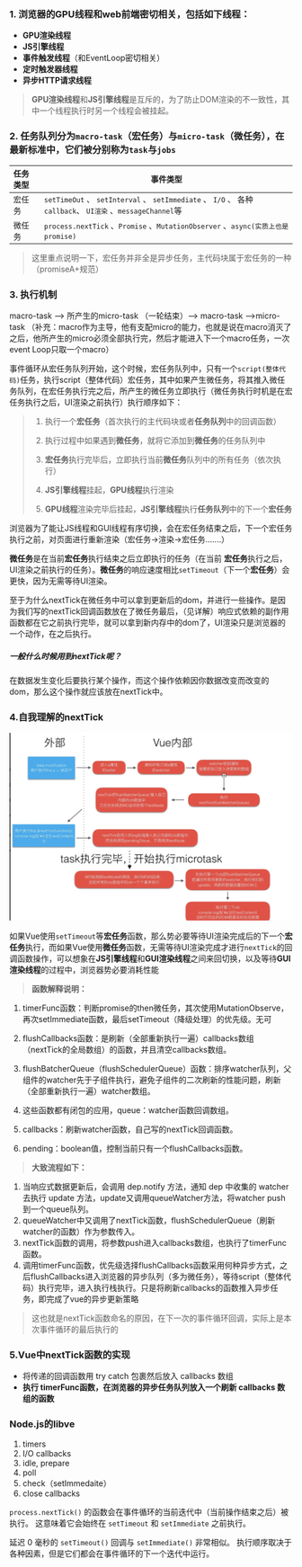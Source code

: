 ### 1. 浏览器的GPU线程和web前端密切相关，包括如下线程：

- **GPU渲染线程**
- **JS引擎线程**
- **事件触发线程**（和EventLoop密切相关）
- **定时触发器线程**
- **异步HTTP请求线程**

> **GPU渲染线程**和**JS引擎线程**是互斥的，为了防止DOM渲染的不一致性，其中一个线程执行时另一个线程会被挂起。

### 2. 任务队列分为`macro-task`（宏任务）与`micro-task`（微任务），在最新标准中，它们被分别称为`task`与`jobs`

| 任务类型 | 事件类型                                                     |
| :------- | ------------------------------------------------------------ |
| 宏任务   | `setTimeOut` 、 `setInterval` 、 `setImmediate` 、 `I/O` 、 各种`callback`、 `UI渲染` 、`messageChannel`等 |
| 微任务   | `process.nextTick` 、`Promise` 、`MutationObserver` 、`async(实质上也是promise)` |

> 这里重点说明一下，宏任务并非全是异步任务，主代码块属于宏任务的一种（promiseA+规范）

### 3. 执行机制

macro-task -->  所产生的micro-task （一轮结束）--> macro-task -->micro-task （补充：macro作为主导，他有支配micro的能力，也就是说在macro消灭了之后，他所产生的micro必须全部执行完，然后才能进入下一个macro任务，一次event Loop只取一个macro）

事件循环从宏任务队列开始，这个时候，宏任务队列中，只有一个`script(整体代码)`任务，执行script（整体代码）宏任务，其中如果产生微任务，将其推入微任务队列，在宏任务执行完之后，所产生的微任务立即执行（微任务执行时机是在宏任务执行之后，UI渲染之前执行）执行顺序如下：

> 1. 执行一个**宏任务**（首次执行的主代码块或者**任务队列**中的回调函数）
>
> 2. 执行过程中如果遇到**微任务**，就将它添加到**微任务**的任务队列中
>
> 3. **宏任务**执行完毕后，立即执行当前**微任务**队列中的所有任务（依次执行）
>
> 4. **JS引擎线程**挂起，**GPU线程**执行渲染
>
> 5. **GPU线程**渲染完毕后挂起，**JS引擎线程**执行**任务队列**中的下一个**宏任务**

浏览器为了能让JS线程和GUI线程有序切换，会在宏任务结束之后，下一个宏任务执行之前，对页面进行重新渲染（宏任务->渲染->宏任务.......）

**微任务**是在当前**宏任务**执行结束之后立即执行的任务（在当前 **宏任务**执行之后，UI渲染之前执行的任务）。**微任务**的响应速度相比`setTimeout`（下一个**宏任务**）会更快，因为无需等待UI渲染。

至于为什么nextTick在微任务中可以拿到更新后的dom，并进行一些操作。是因为我们写的nextTick回调函数放在了微任务最后，（见详解）响应式依赖的副作用函数都在它之前执行完毕，就可以拿到新内存中的dom了，UI渲染只是浏览器的一个动作，在之后执行。

##### 一般什么时候用到nextTick呢？

在数据发生变化后要执行某个操作，而这个操作依赖因你数据改变而改变的dom，那么这个操作就应该放在nextTick中。

### 4.自我理解的nextTick

<img src="../assets/04.jpg" style="width: 700px"/>

如果Vue使用`setTimeout`等**宏任务**函数，那么势必要等待UI渲染完成后的下一个**宏任务**执行，而如果Vue使用**微任务**函数，无需等待UI渲染完成才进行`nextTick`的回调函数操作，可以想象在**JS引擎线程**和**GUI渲染线程**之间来回切换，以及等待**GUI渲染线程**的过程中，浏览器势必要消耗性能

> **函数解释说明：**

1. timerFunc函数：判断promise的then微任务，其次使用MutationObserve，再次setImmediate函数，最后setTimeout（降级处理）的优先级。无可

2. flushCallbacks函数：是刷新（全部重新执行一遍）callbacks数组（nextTick的全局数组）的函数，并且清空callbacks数组。

3. flushBatcherQueue（flushSchedulerQueue）函数：排序watcher队列，父组件的watcher先于子组件执行，避免子组件的二次刷新的性能问题，刷新（全部重新执行一遍）watcher数组。
4. 这些函数都有闭包的应用，queue：watcher函数回调数组。
5. callbacks：刷新watcher函数，自己写的nextTick回调函数。
6. pending：boolean值，控制当前只有一个flushCallbacks函数。

> **大致流程如下：**

1. 当响应式数据更新后，会调用 dep.notify 方法，通知 dep 中收集的 watcher 去执行 update 方法，update又调用queueWatcher方法，将watcher push到一个queue队列。
2. queueWatcher中又调用了nextTick函数，flushSchedulerQueue（刷新watcher的函数）作为参数传入。
3. nextTick函数的调用，将参数push进入callbacks数组，也执行了timerFunc函数。
4. 调用timerFunc函数，优先级选择flushCallbacks函数采用何种异步方式，之后flushCallbacks进入浏览器的异步队列（多为微任务），等待script（整体代码）执行完毕，进入执行栈执行。只是将刷新callbacks的函数推入异步任务，即完成了vue的异步更新策略

> 这也就是nextTick函数命名的原因，在下一次的事件循环回调，实际上是本次事件循环的最后执行的

### 5.Vue中nextTick函数的实现

- 将传递的回调函数用 try catch     包裹然后放入 callbacks 数组
- **执行 timerFunc函数，在浏览器的异步任务队列放入一个刷新 callbacks 数组的函数**



### Node.js的libve

1. timers
2. I/O callbacks
3. idle, prepare
4. poll
5. check（setImmedaite）
6. close callbacks

`process.nextTick()` 的函数会在事件循环的当前迭代中（当前操作结束之后）被执行。 这意味着它会始终在 `setTimeout` 和 `setImmediate` 之前执行。

延迟 0 毫秒的 `setTimeout()` 回调与 `setImmediate()` 非常相似。 执行顺序取决于各种因素，但是它们都会在事件循环的下一个迭代中运行。